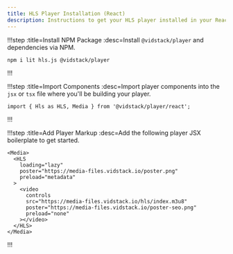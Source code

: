 ```yaml
---
title: HLS Player Installation (React)
description: Instructions to get your HLS player installed in your React project and on-screen.
---
```


!!!step :title=Install NPM Package :desc=Install `@vidstack/player` and dependencies via NPM.

```bash:copy
npm i lit hls.js @vidstack/player
```

!!!

!!!step :title=Import Components :desc=Import player components into the `jsx` or `tsx` file where you'll be building your player.

```js:copy
import { Hls as HLS, Media } from '@vidstack/player/react';
```

!!!

!!!step :title=Add Player Markup :desc=Add the following player JSX boilerplate to get started.

```jsx:copy
<Media>
  <HLS
    loading="lazy"
    poster="https://media-files.vidstack.io/poster.png"
    preload="metadata"
  >
    <video
      controls
      src="https://media-files.vidstack.io/hls/index.m3u8"
      poster="https://media-files.vidstack.io/poster-seo.png"
      preload="none"
    ></video>
  </HLS>
</Media>
```

!!!
